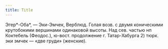 ```yaml
---
title: Title
---
```


Эгер*-Оба*, — Эки-Эмчек, Верблюд. Голая возв. с двумя коническими крутобокими
вершинами одинаковой высоты. Над сев. частью нп Коктебель (Феодос.), ю-вост.
продолжение г. Татар-Хабурга 2) тюрк. эки эмчек — «две груди» (женские).
